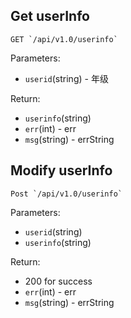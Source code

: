 ## Get userInfo

	GET `/api/v1.0/userinfo`

Parameters:

* `userid`(string) - 年级

Return:

* `userinfo`(string)
* `err`(int) - err
* `msg`(string) - errString

## Modify userInfo

	Post `/api/v1.0/userinfo`

Parameters:

* `userid`(string)
* `userinfo`(string)

Return:

* 200 for success
* `err`(int) - err
* `msg`(string) - errString

